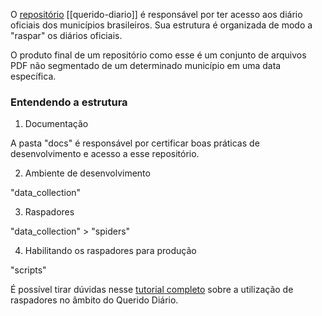 O [repositório](https://github.com/okfn-brasil/querido-diario) [[querido-diario]] é responsável por ter acesso aos diário oficiais dos municípios brasileiros. Sua estrutura é organizada de modo a "raspar" os diários oficiais.

O produto final de um repositório como esse é um conjunto de arquivos PDF não segmentado de um determinado município em uma data específica.

### Entendendo a estrutura

1. Documentação

A pasta "docs" é responsável por certificar boas práticas de desenvolvimento e acesso a esse repositório.

2. Ambiente de desenvolvimento

"data_collection"

3. Raspadores

"data_collection" > "spiders"

4. Habilitando os raspadores para produção

"scripts"

É possível tirar dúvidas nesse [tutorial completo](https://github.com/escola-de-dados/querido-diario-tutorial) sobre a utilização de raspadores no âmbito do Querido Diário.